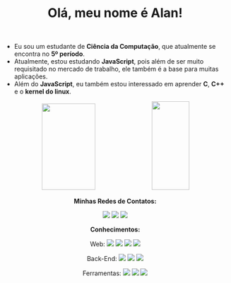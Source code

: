 
<div align="center">
    <h1>Olá, meu nome é Alan!</h1>
</div>

<br>

- Eu sou um estudante de **Ciência da Computação**, que atualmente se encontra no **5º período**.
- Atualmente, estou estudando **JavaScript**, pois além de ser muito requisitado no mercado de trabalho, ele também é a base para muitas aplicações.
- Além do **JavaScript**, eu também estou interessado em aprender **C**, **C++** e o **kernel do linux**.


<div align="center" style="margin: 0px;">
    <img src="https://github-readme-stats.vercel.app/api?username=Hoyasumii&theme=dark&hide_border=true&include_all_commits=false&count_private=false" width="49%" height="195px">
    <img src="https://github-readme-stats.vercel.app/api/top-langs/?username=Hoyasumii&theme=dark&hide_border=true&include_all_commits=false&count_private=false&layout=compact" width="41%" height="200px">
</div>

<div align="center">

<strong> Minhas Redes de Contatos: </strong>
<br>

<a href="mailto:alanreisanjo@gmail.com"><img src="https://img.shields.io/badge/Gmail-%23E34F26.svg?style=flat&logo=gmail&logoColor=white"></a>
<a href="https://instagram.com/_eu.alan"><img src="https://img.shields.io/badge/Instagram-%23E4405F.svg?logo=Instagram&logoColor=white"></a>
<a href="https://linkedin.com/in/AlanReisAnjos/"><img src="https://img.shields.io/badge/LinkedIn-%230077B5.svg?logo=linkedin&logoColor=white"></a>
<br>

<strong>Conhecimentos:</strong>
<br>

Web: 
<img src="https://img.shields.io/badge/html5-%23E34F26.svg?style=flat&logo=html5&logoColor=white">
<img src="https://img.shields.io/badge/css3-%231572B6.svg?style=flat&logo=css3&logoColor=white">
<img src="https://img.shields.io/badge/javascript-%23323330.svg?style=flat&logo=javascript&logoColor=%23F7DF1E">
<img src="https://img.shields.io/badge/bootstrap-%23563D7C.svg?style=flat&logo=bootstrap&logoColor=white">

Back-End:
<img src="https://img.shields.io/badge/c%23-%23239120.svg?style=flat&logo=c-sharp&logoColor=white">
<img src="https://img.shields.io/badge/python-3670A0?style=flat&logo=python&logoColor=ffdd54">
<img src="https://img.shields.io/badge/.NET-5C2D91?style=flat&logo=.net&logoColor=white">

Ferramentas:
<img src="https://img.shields.io/badge/GIT-white?style=flat&logo=git&logoColor=red">
<img src="https://img.shields.io/badge/sqlite-%2307405e.svg?style=flat&logo=sqlite&logoColor=white">
<img src="https://img.shields.io/badge/markdown-%23000000.svg?style=flat&logo=markdown&logoColor=white">

</div>
